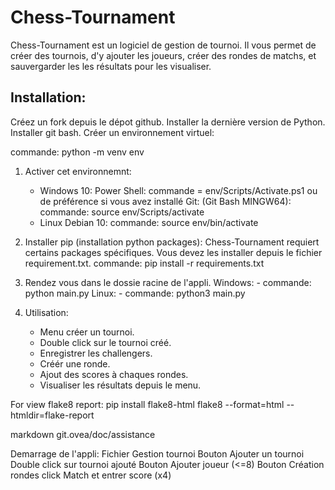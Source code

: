 # Chess-Tournament

Chess-Tournament est un logiciel de gestion de tournoi.
Il vous permet de créer des tournois, d'y ajouter les
joueurs, créer des rondes de matchs, et sauvergarder les
les résultats pour les visualiser.

## Installation:
 Créez un fork depuis le dépot github.
 Installer la dernière version de Python.
 Installer git bash.
 Créer un environnement virtuel:

 commande: python -m venv env

 1. Activer cet environnemnt:
    - Windows 10:
        Power Shell: commande = env/Scripts/Activate.ps1
        ou de préférence si vous avez installé Git: (Git Bash MINGW64):
        commande: source env/Scripts/activate
    - Linux Debian 10:
        commande: source env/bin/activate

 2. Installer pip (installation python packages):
    Chess-Tournament requiert certains packages spécifiques.
    Vous devez les installer depuis le fichier requirement.txt.
        commande: pip install -r requirements.txt

 3. Rendez vous dans le dossie racine de l'appli.
    Windows:
            - commande: python main.py
    Linux:
            - commande: python3 main.py

 4. Utilisation:
    - Menu créer un tournoi.
    - Double click sur le tournoi créé.
    - Enregistrer les challengers.
    - Créér une ronde.
    - Ajout des scores à chaques rondes.
    - Visualiser les résultats depuis le menu.








For view flake8 report:
pip install flake8-html
flake8 --format=html --htmldir=flake-report

markdown git.ovea/doc/assistance





Demarrage de l'appli: Fichier
                      Gestion tournoi
                                     Bouton Ajouter un tournoi
                                            Double click sur tournoi ajouté
                                                                           Bouton Ajouter joueur (<=8)
                                                                                                      Bouton Création rondes
                                                                                                                            click Match et entrer score (x4)

                                                                                                                     

